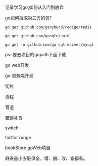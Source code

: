 记录学习go,如何从入门到放弃

go如何拉取第三方的包?

```shell
go get github.com/garyburd/redigo/redis

go get github.com/google/uuid   

go get -u github.com/go-sql-driver/mysql
```
ps: 要去项目的gopath下面下载


go web开发

go 服务端开发

切片

协程

管道

错误补货

switch

for/for range


bookStore goWeb项目

麻雀虽小五脏俱全，增、删、改、查都有。

